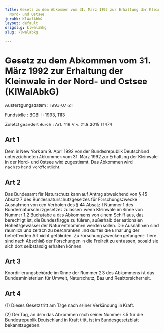 ```yaml
---
Title: Gesetz zu dem Abkommen vom 31. März 1992 zur Erhaltung der Kleinwale in der
  Nord- und Ostsee
jurabk: KlWalAbkG
layout: default
origslug: klwalabkg
slug: klwalabkg

---
```


# Gesetz zu dem Abkommen vom 31. März 1992 zur Erhaltung der Kleinwale in der Nord- und Ostsee (KlWalAbkG)

Ausfertigungsdatum
:   1993-07-21

Fundstelle
:   BGBl II: 1993, 1113

Zuletzt geändert durch
:   Art. 419 V v. 31.8.2015 I 1474


## Art 1

Dem in New York am 9. April 1992 von der Bundesrepublik Deutschland
unterzeichneten Abkommen vom 31. März 1992 zur Erhaltung der Kleinwale
in der Nord- und Ostsee wird zugestimmt. Das Abkommen wird nachstehend
veröffentlicht.


## Art 2

Das Bundesamt für Naturschutz kann auf Antrag abweichend von § 45
Absatz 7 des Bundesnaturschutzgesetzes für Forschungszwecke Ausnahmen
von den Verboten des § 44 Absatz 1 Nummer 1 des
Bundesnaturschutzgesetzes zulassen, wenn Kleinwale im Sinne von Nummer
1\.2 Buchstabe a des Abkommens von einem Schiff aus, das berechtigt
ist, die Bundesflagge zu führen, außerhalb der nationalen
Hoheitsgewässer der Natur entnommen werden sollen. Die Ausnahmen sind
räumlich und zeitlich zu beschränken und dürfen die Erhaltung der
betreffenden Art nicht gefährden. Zu Forschungszwecken gefangene Tiere
sind nach Abschluß der Forschungen in die Freiheit zu entlassen,
sobald sie sich dort selbständig erhalten können.


## Art 3

Koordinierungsbehörde im Sinne der Nummer 2.3 des Abkommens ist das
Bundesministerium für Umwelt, Naturschutz, Bau und Reaktorsicherheit.


## Art 4

(1) Dieses Gesetz tritt am Tage nach seiner Verkündung in Kraft.

(2) Der Tag, an dem das Abkommen nach seiner Nummer 8.5 für die
Bundesrepublik Deutschland in Kraft tritt, ist im Bundesgesetzblatt
bekanntzugeben.

